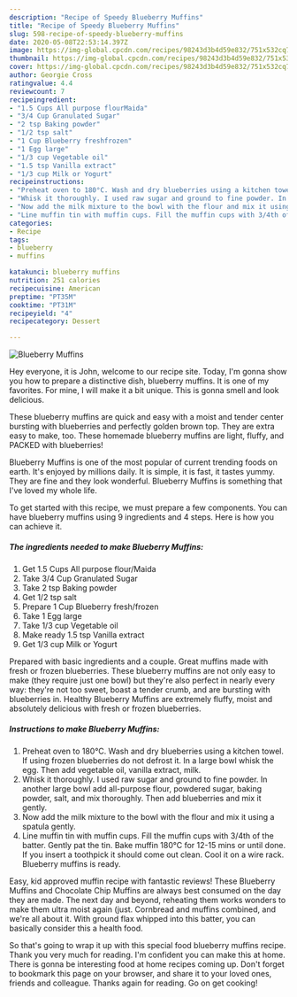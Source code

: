 ```yaml
---
description: "Recipe of Speedy Blueberry Muffins"
title: "Recipe of Speedy Blueberry Muffins"
slug: 598-recipe-of-speedy-blueberry-muffins
date: 2020-05-08T22:53:14.397Z
image: https://img-global.cpcdn.com/recipes/98243d3b4d59e832/751x532cq70/blueberry-muffins-recipe-main-photo.jpg
thumbnail: https://img-global.cpcdn.com/recipes/98243d3b4d59e832/751x532cq70/blueberry-muffins-recipe-main-photo.jpg
cover: https://img-global.cpcdn.com/recipes/98243d3b4d59e832/751x532cq70/blueberry-muffins-recipe-main-photo.jpg
author: Georgie Cross
ratingvalue: 4.4
reviewcount: 7
recipeingredient:
- "1.5 Cups All purpose flourMaida"
- "3/4 Cup Granulated Sugar"
- "2 tsp Baking powder"
- "1/2 tsp salt"
- "1 Cup Blueberry freshfrozen"
- "1 Egg large"
- "1/3 cup Vegetable oil"
- "1.5 tsp Vanilla extract"
- "1/3 cup Milk or Yogurt"
recipeinstructions:
- "Preheat oven to 180°C. Wash and dry blueberries using a kitchen towel. If using frozen blueberries do not defrost it. In a large bowl whisk the egg. Then add vegetable oil, vanilla extract, milk."
- "Whisk it thoroughly. I used raw sugar and ground to fine powder. In another large bowl add all-purpose flour, powdered sugar, baking powder, salt, and mix thoroughly. Then add blueberries and mix it gently."
- "Now add the milk mixture to the bowl with the flour and mix it using a spatula gently."
- "Line muffin tin with muffin cups. Fill the muffin cups with 3/4th of the batter. Gently pat the tin. Bake muffin 180°C for 12-15 mins or until done. If you insert a toothpick it should come out clean. Cool it on a wire rack. Blueberry muffins is ready."
categories:
- Recipe
tags:
- blueberry
- muffins

katakunci: blueberry muffins 
nutrition: 251 calories
recipecuisine: American
preptime: "PT35M"
cooktime: "PT31M"
recipeyield: "4"
recipecategory: Dessert

---
```



![Blueberry Muffins](https://img-global.cpcdn.com/recipes/98243d3b4d59e832/751x532cq70/blueberry-muffins-recipe-main-photo.jpg)

Hey everyone, it is John, welcome to our recipe site. Today, I'm gonna show you how to prepare a distinctive dish, blueberry muffins. It is one of my favorites. For mine, I will make it a bit unique. This is gonna smell and look delicious.

These blueberry muffins are quick and easy with a moist and tender center bursting with blueberries and perfectly golden brown top. They are extra easy to make, too. These homemade blueberry muffins are light, fluffy, and PACKED with blueberries!

Blueberry Muffins is one of the most popular of current trending foods on earth. It's enjoyed by millions daily. It is simple, it is fast, it tastes yummy. They are fine and they look wonderful. Blueberry Muffins is something that I've loved my whole life.


To get started with this recipe, we must prepare a few components. You can have blueberry muffins using 9 ingredients and 4 steps. Here is how you can achieve it.

<!--inarticleads1-->

##### The ingredients needed to make Blueberry Muffins:

1. Get 1.5 Cups All purpose flour/Maida
1. Take 3/4 Cup Granulated Sugar
1. Take 2 tsp Baking powder
1. Get 1/2 tsp salt
1. Prepare 1 Cup Blueberry fresh/frozen
1. Take 1 Egg large
1. Take 1/3 cup Vegetable oil
1. Make ready 1.5 tsp Vanilla extract
1. Get 1/3 cup Milk or Yogurt


Prepared with basic ingredients and a couple. Great muffins made with fresh or frozen blueberries. These blueberry muffins are not only easy to make (they require just one bowl) but they&#39;re also perfect in nearly every way: they&#39;re not too sweet, boast a tender crumb, and are bursting with blueberries in. Healthy Blueberry Muffins are extremely fluffy, moist and absolutely delicious with fresh or frozen blueberries. 

<!--inarticleads2-->

##### Instructions to make Blueberry Muffins:

1. Preheat oven to 180°C. Wash and dry blueberries using a kitchen towel. If using frozen blueberries do not defrost it. In a large bowl whisk the egg. Then add vegetable oil, vanilla extract, milk.
1. Whisk it thoroughly. I used raw sugar and ground to fine powder. In another large bowl add all-purpose flour, powdered sugar, baking powder, salt, and mix thoroughly. Then add blueberries and mix it gently.
1. Now add the milk mixture to the bowl with the flour and mix it using a spatula gently.
1. Line muffin tin with muffin cups. Fill the muffin cups with 3/4th of the batter. Gently pat the tin. Bake muffin 180°C for 12-15 mins or until done. If you insert a toothpick it should come out clean. Cool it on a wire rack. Blueberry muffins is ready.


Easy, kid approved muffin recipe with fantastic reviews! These Blueberry Muffins and Chocolate Chip Muffins are always best consumed on the day they are made. The next day and beyond, reheating them works wonders to make them ultra moist again (just. Cornbread and muffins combined, and we&#39;re all about it. With ground flax whipped into this batter, you can basically consider this a health food. 

So that's going to wrap it up with this special food blueberry muffins recipe. Thank you very much for reading. I'm confident you can make this at home. There is gonna be interesting food at home recipes coming up. Don't forget to bookmark this page on your browser, and share it to your loved ones, friends and colleague. Thanks again for reading. Go on get cooking!
